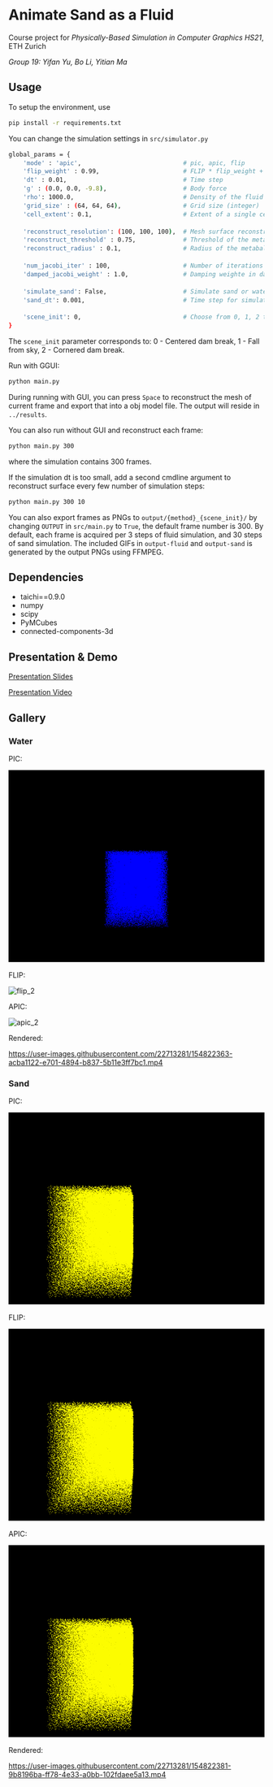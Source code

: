# Animate Sand as a Fluid

Course project for *Physically-Based Simulation in Computer Graphics HS21*, ETH Zurich

*Group 19: Yifan Yu, Bo Li, Yitian Ma*

## Usage
To setup the environment, use
```bash
pip install -r requirements.txt
```

You can change the simulation settings in `src/simulator.py`
```bash
global_params = {
    'mode' : 'apic',                            # pic, apic, flip
    'flip_weight' : 0.99,                       # FLIP * flip_weight + PIC * (1 - flip_weight)
    'dt' : 0.01,                                # Time step
    'g' : (0.0, 0.0, -9.8),                     # Body force
    'rho': 1000.0,                              # Density of the fluid
    'grid_size' : (64, 64, 64),                 # Grid size (integer)
    'cell_extent': 0.1,                         # Extent of a single cell. grid_extent equals to the product of grid_size and cell_extent

    'reconstruct_resolution': (100, 100, 100),  # Mesh surface reconstruction grid resolution
    'reconstruct_threshold' : 0.75,             # Threshold of the metaball scalar fields
    'reconstruct_radius' : 0.1,                 # Radius of the metaball

    'num_jacobi_iter' : 100,                    # Number of iterations for pressure solving using jacobi solver
    'damped_jacobi_weight' : 1.0,               # Damping weighte in damped jacobi

    'simulate_sand': False,                     # Simulate sand or water
    'sand_dt': 0.001,                           # Time step for simulating sand

    'scene_init': 0,                            # Choose from 0, 1, 2 to init the particle positions differently
}
```

The `scene_init` parameter corresponds to: 0 - Centered dam break, 1 - Fall from sky, 2 - Cornered dam break.

Run with GGUI:

```bash
python main.py
```

During running with GUI, you can press `Space` to reconstruct the mesh of current frame and export that into a obj model file. The output will reside in `../results`.

You can also run without GUI and reconstruct each frame:

```bash
python main.py 300
```

where the simulation contains 300 frames.

If the simulation dt is too small, add a second cmdline argument to reconstruct surface every few number of simulation steps:

```bash
python main.py 300 10
```

You can also export frames as PNGs to `output/{method}_{scene_init}/` by changing `OUTPUT` in `src/main.py` to `True`, the default frame number is 300. By default, each frame is acquired per 3 steps of fluid simulation, and 30 steps of sand simulation. The included GIFs in `output-fluid` and `output-sand` is generated by the output PNGs using FFMPEG.

## Dependencies

- taichi==0.9.0
- numpy
- scipy
- PyMCubes
- connected-components-3d

## Presentation & Demo

[Presentation Slides](https://docs.google.com/presentation/d/1zNV_RuGvHOrP2owrsCpm3DUIttuGs6BTQhfzNt_ANrE/edit?usp=sharing)

[Presentation Video](https://drive.google.com/file/d/1rfyft6zG4aZNeOg4XwKlqv4cAfEUGPsb/view?usp=sharing)

## Gallery

### Water

PIC:

![pic_2](output-fluid/pic_0.gif)

FLIP:

![flip_2](output-fluid/flip_0.gif)

APIC:

![apic_2](output-fluid/apic_0.gif)

Rendered:


https://user-images.githubusercontent.com/22713281/154822363-acba1122-e701-4894-b837-5b11e3ff7bc1.mp4




### Sand

PIC:

![pic_2](output-sand/pic_2.gif)

FLIP:

![flip_2](output-sand/flip_2.gif)

APIC:

![apic_2](output-sand/apic_2.gif)

Rendered:

https://user-images.githubusercontent.com/22713281/154822381-9b8196ba-ff78-4e33-a0bb-102fdaee5a13.mp4



